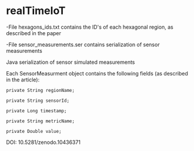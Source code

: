 # realTimeIoT

-File hexagons_ids.txt contains the ID's of each hexagonal region, as described in the paper  

-File sensor_measurements.ser contains serialization of sensor measurements  

Java serialization of sensor simulated measurements  

Each SensorMeasurment object contains the following fields (as described in the article):  

    private String regionName;  
    
    private String sensorId;  
    
    private Long timestamp;  
    
    private String metricName;  
    
    private Double value;  
    

DOI: 10.5281/zenodo.10436371 
